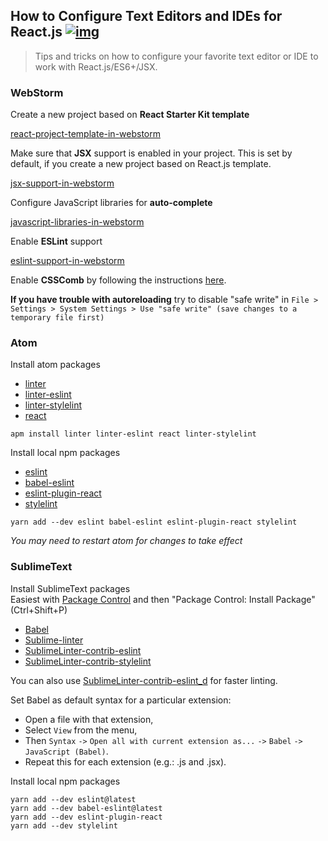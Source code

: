 ## How to Configure Text Editors and IDEs for React.js [![img](https://img.shields.io/badge/discussion-join-green.svg?style=flat-square)](https://github.com/kriasoft/react-starter-kit/issues/117)

> Tips and tricks on how to configure your favorite text editor or IDE to work
> with React.js/ES6+/JSX.

### WebStorm

Create a new project based on **React Starter Kit template**

[react-project-template-in-webstorm](https://plugins.jetbrains.com/plugin/7648-react-templates)

Make sure that **JSX** support is enabled in your project. This is set by
default, if you create a new project based on React.js template.

[jsx-support-in-webstorm](https://blog.jetbrains.com/webstorm/2015/10/working-with-reactjs-in-webstorm-coding-assistance/)

Configure JavaScript libraries for **auto-complete**

[javascript-libraries-in-webstorm](https://blog.jetbrains.com/webstorm/2017/08/how-to-configure-code-completion-in-full-stack-javascript-projects/)

Enable **ESLint** support

[eslint-support-in-webstorm](https://www.jetbrains.com/help/webstorm/eslint.html)

Enable **CSSComb** by following the instructions
[here](https://github.com/csscomb/jetbrains-csscomb).

**If you have trouble with autoreloading** try to disable "safe write" in
`File > Settings > System Settings > Use "safe write" (save changes to a temporary file first)`

### Atom

Install atom packages

- [linter](https://atom.io/packages/linter)
- [linter-eslint](https://atom.io/packages/linter-eslint)
- [linter-stylelint](https://atom.io/packages/linter-stylelint)
- [react](https://atom.io/packages/react)

```shell
apm install linter linter-eslint react linter-stylelint
```

Install local npm packages

- [eslint](https://www.npmjs.com/package/eslint)
- [babel-eslint](https://www.npmjs.com/package/babel-eslint)
- [eslint-plugin-react](https://www.npmjs.com/package/eslint-plugin-react)
- [stylelint](https://www.npmjs.com/package/stylelint)

```shell
yarn add --dev eslint babel-eslint eslint-plugin-react stylelint
```

_You may need to restart atom for changes to take effect_

### SublimeText

Install SublimeText packages\
Easiest with [Package Control](https://packagecontrol.io/) and then "Package Control:
Install Package" (Ctrl+Shift+P)

- [Babel](https://packagecontrol.io/packages/Babel)
- [Sublime-linter](http://www.sublimelinter.com/en/latest/)
- [SublimeLinter-contrib-eslint](https://packagecontrol.io/packages/SublimeLinter-contrib-eslint)
- [SublimeLinter-contrib-stylelint](https://packagecontrol.io/packages/SublimeLinter-contrib-stylelint)

You can also use
[SublimeLinter-contrib-eslint_d](https://packagecontrol.io/packages/SublimeLinter-contrib-eslint_d)
for faster linting.

Set Babel as default syntax for a particular extension:

- Open a file with that extension,
- Select `View` from the menu,
- Then `Syntax` `->` `Open all with current extension as...` `->` `Babel` `->`
  `JavaScript (Babel)`.
- Repeat this for each extension (e.g.: .js and .jsx).

Install local npm packages

```
yarn add --dev eslint@latest
yarn add --dev babel-eslint@latest
yarn add --dev eslint-plugin-react
yarn add --dev stylelint
```
